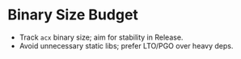 # Binary Size Budget
- Track `acx` binary size; aim for stability in Release.
- Avoid unnecessary static libs; prefer LTO/PGO over heavy deps.
